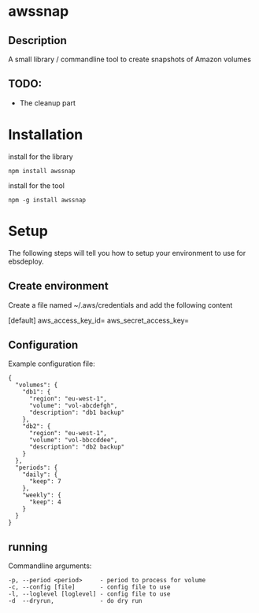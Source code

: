 # awssnap

## Description

A small library / commandline tool to create snapshots of Amazon volumes

## TODO:

* The cleanup part


# Installation

install for the library

    npm install awssnap

install for the tool

    npm -g install awssnap


# Setup

The following steps will tell you how to setup your environment to use for ebsdeploy.


## Create environment

Create a file named ~/.aws/credentials and add the following content


  [default]
  aws_access_key_id=<your key>
  aws_secret_access_key=<your key>


## Configuration

Example configuration file:

```
{
  "volumes": {
    "db1": {
      "region": "eu-west-1",
      "volume": "vol-abcdefgh",
      "description": "db1 backup"
    },
    "db2": {
      "region": "eu-west-1",
      "volume": "vol-bbccddee",
      "description": "db2 backup"
    }
  },
  "periods": {
    "daily": {
      "keep": 7
    },
    "weekly": {
      "keep": 4
    }
  }
}
```

## running

Commandline arguments:
```
-p, --period <period>     - period to process for volume
-c, --config [file]       - config file to use
-l, --loglevel [loglevel] - config file to use
-d  --dryrun,             - do dry run
```
